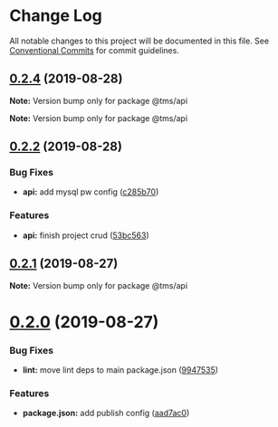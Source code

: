 # Change Log

All notable changes to this project will be documented in this file.
See [Conventional Commits](https://conventionalcommits.org) for commit guidelines.

## [0.2.4](https://github.com/lovesora/TMS/compare/v0.2.3...v0.2.4) (2019-08-28)

**Note:** Version bump only for package @tms/api







**Note:** Version bump only for package @tms/api





## [0.2.2](https://github.com/lovesora/TMS/compare/v0.2.1...v0.2.2) (2019-08-28)


### Bug Fixes

* **api:** add mysql pw config ([c285b70](https://github.com/lovesora/TMS/commit/c285b70))


### Features

* **api:** finish project crud ([53bc563](https://github.com/lovesora/TMS/commit/53bc563))





## [0.2.1](https://github.com/lovesora/TMS/compare/v0.2.0...v0.2.1) (2019-08-27)

**Note:** Version bump only for package @tms/api





# [0.2.0](https://github.com/lovesora/TMS/compare/v0.1.1...v0.2.0) (2019-08-27)


### Bug Fixes

* **lint:** move lint deps to main package.json ([9947535](https://github.com/lovesora/TMS/commit/9947535))


### Features

* **package.json:** add publish config ([aad7ac0](https://github.com/lovesora/TMS/commit/aad7ac0))
